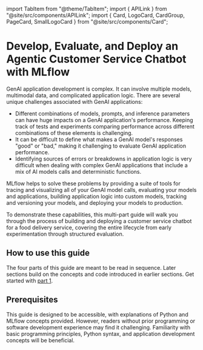 import TabItem from "@theme/TabItem";
import { APILink } from "@site/src/components/APILink";
import { Card, LogoCard, CardGroup, PageCard, SmallLogoCard } from "@site/src/components/Card";

# Develop, Evaluate, and Deploy an Agentic Customer Service Chatbot with MLflow

GenAI application development is complex. It can involve multiple models, multimodal data, and complicated application logic. There are several unique challenges associated with GenAI applications:

- Different combinations of models, prompts, and inference parameters can have huge impacts on a GenAI application's performance. Keeping track of tests and experiments comparing performance across different combinations of these elements is challenging.
- It can be difficult to define what makes a GenAI model's responses "good" or "bad," making it challenging to evaluate GenAI application performance.
- Identifying sources of errors or breakdowns in application logic is very difficult when dealing with complex GenAI applications that include a mix of AI models calls and deterministic functions.

MLflow helps to solve these problems by providing a suite of tools for tracing and visualizing all of your GenAI model calls, evaluating your models and applications, building application logic into custom models, tracking and versioning your models, and deploying your models to production.

To demonstrate these capabilities, this multi-part guide will walk you through the process of building and deploying a customer service chatbot for a food delivery service, covering the entire lifecycle from early experimentation through structured evaluation.

<CardGroup>
<PageCard
link="https://www.google.com/search?q=/genai/tutorials/customer-service-chatbot/debug-tracing"
headerText="Part 1: Autologging and Tracing"
text="Covers informal experimentation with MLflow tracing."
/>
<PageCard
headerText="Part 2: Structured Evaluation"
text="Coming Soon"
/>
</CardGroup>

## How to use this guide

The four parts of this guide are meant to be read in sequence. Later sections build on the concepts and code introduced in earlier sections. Get started with [part 1](/genai/tutorials/customer-service-chatbot/debug-tracing).

## Prerequisites

This guide is designed to be accessible, with explanations of Python and MLflow concepts provided. However, readers without prior programming or software development experience may find it challenging. Familiarity with basic programming principles, Python syntax, and application development concepts will be beneficial.
